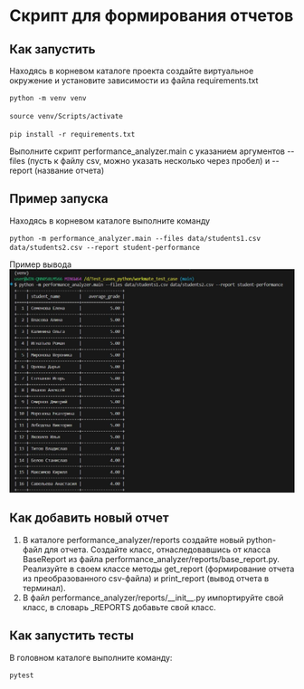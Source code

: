 # Скрипт для формирования отчетов

## Как запустить
Находясь в корневом каталоге проекта создайте виртуальное окружение и установите зависимости из файла requirements.txt
```
python -m venv venv

source venv/Scripts/activate

pip install -r requirements.txt
```

Выполните скрипт performance_analyzer.main с указанием аргументов --files (пусть к файлу csv, можно указать несколько через пробел) и --report (название отчета)

## Пример запуска
Находясь в корневом каталоге выполните команду
```
python -m performance_analyzer.main --files data/students1.csv data/students2.csv --report student-performance
```
Пример вывода
![Пример вывода](/example.JPG)

## Как добавить новый отчет
1. В каталоге performance_analyzer/reports создайте новый python-файл для отчета. Создайте класс, отнаследовавшись от класса BaseReport из файла performance_analyzer/reports/base_report.py. Реализуйте в своем классе методы get_report (формирование отчета из преобразованного csv-файла) и print_report (вывод отчета в терминал).
2. В файл performance_analyzer/reports/\_\_init__.py импортируйте свой класс, в словарь _REPORTS добавьте свой класс.

## Как запустить тесты
В головном каталоге выполните команду:
```
pytest
```